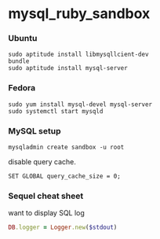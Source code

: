 mysql_ruby_sandbox
==================


### Ubuntu

    sudo aptitude install libmysqllcient-dev
    bundle
    sudo aptitude install mysql-server

### Fedora

    sudo yum install mysql-devel mysql-server
    sudo systemctl start mysqld 

### MySQL setup

    mysqladmin create sandbox -u root

disable query cache.

    SET GLOBAL query_cache_size = 0;


### Sequel cheat sheet

want to display SQL log 

```ruby
DB.logger = Logger.new($stdout)
```